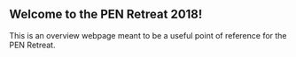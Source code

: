 ## Welcome to the PEN Retreat 2018!

This is an overview webpage meant to be a useful point of reference for the PEN Retreat.
